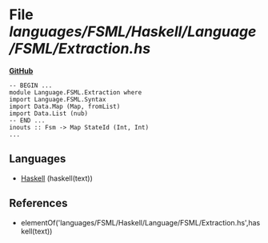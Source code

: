 # File _languages/FSML/Haskell/Language/FSML/Extraction.hs_
**[GitHub](https://github.com/softlang/yas/blob/master/languages/FSML/Haskell/Language/FSML/Extraction.hs)**
```
-- BEGIN ...
module Language.FSML.Extraction where
import Language.FSML.Syntax
import Data.Map (Map, fromList)
import Data.List (nub)
-- END ...
inouts :: Fsm -> Map StateId (Int, Int)
...
```

## Languages
* [Haskell](../languages/Haskell.md) (haskell(text))

## References
* elementOf('languages/FSML/Haskell/Language/FSML/Extraction.hs',haskell(text))
